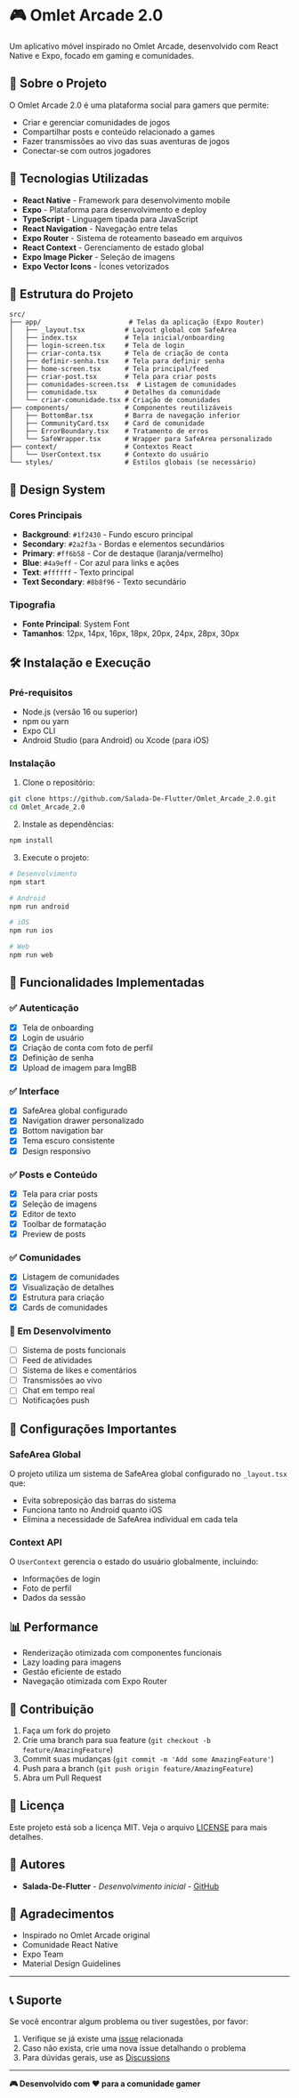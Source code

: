 # 🎮 Omlet Arcade 2.0

Um aplicativo móvel inspirado no Omlet Arcade, desenvolvido com React Native e Expo, focado em gaming e comunidades.

## 📱 Sobre o Projeto

O Omlet Arcade 2.0 é uma plataforma social para gamers que permite:
- Criar e gerenciar comunidades de jogos
- Compartilhar posts e conteúdo relacionado a games
- Fazer transmissões ao vivo das suas aventuras de jogos
- Conectar-se com outros jogadores

## 🚀 Tecnologias Utilizadas

- **React Native** - Framework para desenvolvimento mobile
- **Expo** - Plataforma para desenvolvimento e deploy
- **TypeScript** - Linguagem tipada para JavaScript
- **React Navigation** - Navegação entre telas
- **Expo Router** - Sistema de roteamento baseado em arquivos
- **React Context** - Gerenciamento de estado global
- **Expo Image Picker** - Seleção de imagens
- **Expo Vector Icons** - Ícones vetorizados

## 📁 Estrutura do Projeto

```
src/
├── app/                      # Telas da aplicação (Expo Router)
│   ├── _layout.tsx          # Layout global com SafeArea
│   ├── index.tsx            # Tela inicial/onboarding
│   ├── login-screen.tsx     # Tela de login
│   ├── criar-conta.tsx      # Tela de criação de conta
│   ├── definir-senha.tsx    # Tela para definir senha
│   ├── home-screen.tsx      # Tela principal/feed
│   ├── criar-post.tsx       # Tela para criar posts
│   ├── comunidades-screen.tsx  # Listagem de comunidades
│   ├── comunidade.tsx       # Detalhes da comunidade
│   └── criar-comunidade.tsx # Criação de comunidades
├── components/              # Componentes reutilizáveis
│   ├── BottomBar.tsx        # Barra de navegação inferior
│   ├── CommunityCard.tsx    # Card de comunidade
│   ├── ErrorBoundary.tsx    # Tratamento de erros
│   └── SafeWrapper.tsx      # Wrapper para SafeArea personalizado
├── context/                 # Contextos React
│   └── UserContext.tsx      # Contexto do usuário
└── styles/                  # Estilos globais (se necessário)
```

## 🎨 Design System

### Cores Principais
- **Background**: `#1f2430` - Fundo escuro principal
- **Secondary**: `#2a2f3a` - Bordas e elementos secundários
- **Primary**: `#ff6b58` - Cor de destaque (laranja/vermelho)
- **Blue**: `#4a9eff` - Cor azul para links e ações
- **Text**: `#ffffff` - Texto principal
- **Text Secondary**: `#8b8f96` - Texto secundário

### Tipografia
- **Fonte Principal**: System Font
- **Tamanhos**: 12px, 14px, 16px, 18px, 20px, 24px, 28px, 30px

## 🛠️ Instalação e Execução

### Pré-requisitos
- Node.js (versão 16 ou superior)
- npm ou yarn
- Expo CLI
- Android Studio (para Android) ou Xcode (para iOS)

### Instalação

1. Clone o repositório:
```bash
git clone https://github.com/Salada-De-Flutter/Omlet_Arcade_2.0.git
cd Omlet_Arcade_2.0
```

2. Instale as dependências:
```bash
npm install
```

3. Execute o projeto:
```bash
# Desenvolvimento
npm start

# Android
npm run android

# iOS
npm run ios

# Web
npm run web
```

## 📱 Funcionalidades Implementadas

### ✅ Autenticação
- [x] Tela de onboarding
- [x] Login de usuário
- [x] Criação de conta com foto de perfil
- [x] Definição de senha
- [x] Upload de imagem para ImgBB

### ✅ Interface
- [x] SafeArea global configurado
- [x] Navigation drawer personalizado
- [x] Bottom navigation bar
- [x] Tema escuro consistente
- [x] Design responsivo

### ✅ Posts e Conteúdo
- [x] Tela para criar posts
- [x] Seleção de imagens
- [x] Editor de texto
- [x] Toolbar de formatação
- [x] Preview de posts

### ✅ Comunidades
- [x] Listagem de comunidades
- [x] Visualização de detalhes
- [x] Estrutura para criação
- [x] Cards de comunidades

### 🔄 Em Desenvolvimento
- [ ] Sistema de posts funcionais
- [ ] Feed de atividades
- [ ] Sistema de likes e comentários
- [ ] Transmissões ao vivo
- [ ] Chat em tempo real
- [ ] Notificações push

## 🔧 Configurações Importantes

### SafeArea Global
O projeto utiliza um sistema de SafeArea global configurado no `_layout.tsx` que:
- Evita sobreposição das barras do sistema
- Funciona tanto no Android quanto iOS
- Elimina a necessidade de SafeArea individual em cada tela

### Context API
O `UserContext` gerencia o estado do usuário globalmente, incluindo:
- Informações de login
- Foto de perfil
- Dados da sessão

## 📊 Performance

- Renderização otimizada com componentes funcionais
- Lazy loading para imagens
- Gestão eficiente de estado
- Navegação otimizada com Expo Router

## 🤝 Contribuição

1. Faça um fork do projeto
2. Crie uma branch para sua feature (`git checkout -b feature/AmazingFeature`)
3. Commit suas mudanças (`git commit -m 'Add some AmazingFeature'`)
4. Push para a branch (`git push origin feature/AmazingFeature`)
5. Abra um Pull Request

## 📄 Licença

Este projeto está sob a licença MIT. Veja o arquivo [LICENSE](LICENSE) para mais detalhes.

## 👥 Autores

- **Salada-De-Flutter** - *Desenvolvimento inicial* - [GitHub](https://github.com/Salada-De-Flutter)

## 🙏 Agradecimentos

- Inspirado no Omlet Arcade original
- Comunidade React Native
- Expo Team
- Material Design Guidelines

---

## 📞 Suporte

Se você encontrar algum problema ou tiver sugestões, por favor:
1. Verifique se já existe uma [issue](https://github.com/Salada-De-Flutter/Omlet_Arcade_2.0/issues) relacionada
2. Caso não exista, crie uma nova issue detalhando o problema
3. Para dúvidas gerais, use as [Discussions](https://github.com/Salada-De-Flutter/Omlet_Arcade_2.0/discussions)

---

**🎮 Desenvolvido com ❤️ para a comunidade gamer**